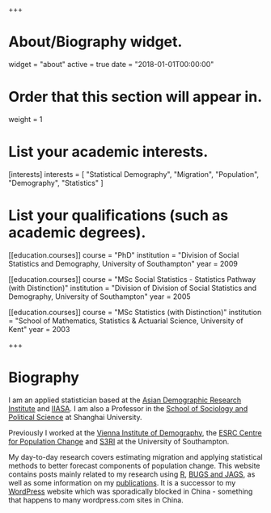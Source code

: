 +++
# About/Biography widget.
widget = "about"
active = true
date = "2018-01-01T00:00:00"

# Order that this section will appear in.
weight = 1

# List your academic interests.
[interests]
  interests = [
    "Statistical Demography",
    "Migration",
    "Population",
    "Demography",
    "Statistics"
  ]

# List your qualifications (such as academic degrees).
[[education.courses]]
  course = "PhD"
  institution = "Division of Social Statistics and Demography, University of Southampton"
  year = 2009

[[education.courses]]
  course = "MSc Social Statistics - Statistics Pathway (with Distinction)"
  institution = "Division of Division of Social Statistics and Demography, University of Southampton"
  year =  2005

[[education.courses]]
  course = "MSc Statistics (with Distinction)"
  institution = "School of Mathematics, Statistics & Actuarial Science, University of Kent"
  year = 2003
 
+++

# Biography

I am an applied statistician based at the [Asian Demographic Research Institute](http://adri-shanghai.github.io/) and [IIASA](http://www.iiasa.ac.at/web/home/research/researchPrograms/WorldPopulation/Introduction.html). I am also a Professor in the [School of Sociology and Political Science](http://en.shu.edu.cn/Default.aspx?tabid=26181) at Shanghai University. 

Previously I worked at the [Vienna Institute of Demography](http://www.oeaw.ac.at/vid/), the [ESRC Centre for Population Change](http://www.cpc.ac.uk/) and [S3RI](http://www.southampton.ac.uk/s3ri/) at the University of Southampton.

My day-to-day research covers estimating migration and applying statistical methods to better forecast components of population change. This website contains posts mainly related to my research using [R](./tags/r/), [BUGS and JAGS](./tags/bayesian/), as well as some information on my [publications](./publication). It is a successor to my [WordPress](http://gjabel.wordpress.com/) website which was sporadically blocked in China - something that happens to many wordpress.com sites in China. 

